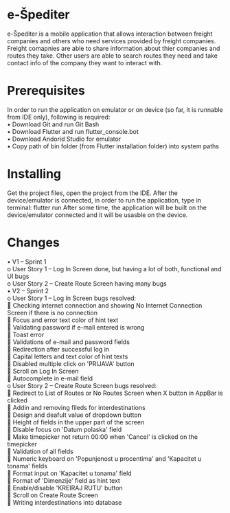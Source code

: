 # e-Špediter
e-Špediter is a mobile application that allows interaction between freight companies and others who need services provided by freight companies. Freight comapnies are able to share information about thier companies and routes they take. Other users are able to search routes they need and take contact info of the company they want to interact with.
# Prerequisites
In order to run the application on emulator or on device (so far, it is runnable from IDE only), following is required:<br/>
•	Download Git and run Git Bash<br/>
•	Download Flutter and run flutter_console.bot<br/>
•	Download Andorid Studio for emulator<br/>
•	Copy path of bin folder (from Flutter installation folder) into system paths
# Installing
Get the project files, open the project from the IDE. After the device/emulator is connected, in order to run the application, type in terminal:
		flutter run
After some time, the application will be built on the device/emulator connected and it will be usasble on the device.
# Changes
•	V1 – Sprint 1<br/>
o	User Story 1 – Log In Screen done, but having a lot of both, functional and UI bugs<br/>
o	User Story 2 – Create Route Screen having many bugs<br/>
•	V2 – Sprint 2<br/>
o	User Story 1 – Log In Screen bugs resolved:<br/>
	Checking internet connection and showing No Internet Connection Screen if there is no connection<br/>
	Focus and error text color of hint text<br/>
	Validating password if e-mail entered is wrong<br/>
	Toast error<br/>
	Validations of e-mail and password fields<br/>
	Redirection after successful log in<br/>
	Capital letters and text color of hint texts<br/>
	Disabled multiple click on 'PRIJAVA' button<br/>
	Scroll on Log In Screen<br/>
	Autocomplete in e-mail field<br/>
o	User Story 2 – Create Route Screen bugs resolved:<br/>
	Redirect to List of Routes or No Routes Screen when X button in AppBar is clicked<br/>
	Addin and removing fileds for interdestinations<br/>
	Design and deafult value of dropdown button<br/>
	Height of fields in the upper part of the screen<br/>
	Disable focus on 'Datum polaska' field<br/>
	Make timepicker not return 00:00 when 'Cancel' is clicked on the timepicker<br/>
	Validation of all fields<br/>
	Numeric keyboard on 'Popunjenost u procentima' and 'Kapacitet u tonama' fields<br/>
	Format input on 'Kapacitet u tonama' field<br/>
	Format of 'Dimenzije' field as hint text<br/>
	Enable/disable 'KREIRAJ RUTU' button<br/>
	Scroll on Create Route Screen<br/>
	Writing interdestinations into database<br/>

